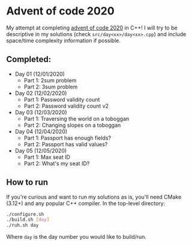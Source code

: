 # Advent of code 2020

My attempt at completing [advent of code 2020](https://adventofcode.com/) in C++!
I will try to be descriptive in my solutions (check `src/day<xx>/day<xx>.cpp`)
and include space/time complexity information if possible.

## Completed:
+ Day 01 (12/01/2020)
    + Part 1: 2sum problem
    + Part 2: 3sum problem
+ Day 02 (12/02/2020)
    + Part 1: Password validity count
    + Part 2: Password validity count v2
+ Day 03 (12/03/2020)
    + Part 1: Traversing the world on a toboggan
    + Part 2: Changing slopes on a toboggan
+ Day 04 (12/04/2020)
    + Part 1: Passport has enough fields?
    + Part 2: Passport has valid values?
+ Day 05 (12/05/2020)
    + Part 1: Max seat ID
    + Part 2: What's my seat ID?

## How to run
If you're curious and want to run my solutions as is, you'll need CMake
(3.12+) and any popular C++ compiler. In the top-level directory:

```bash
./configure.sh
./build.sh [day]
./ruh.sh day
```
Where `day` is the day number you would like to build/run.
